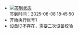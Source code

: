 - [![签到状态](https://github.com/womade/Cloud189-Actions/actions/workflows/main.yml/badge.svg?branch=main)](https://github.com/womade/Cloud189-Actions/actions/workflows/main.yml) <br> 签到时间：2025-08-08 18:45:50
- 开始执行帐号1
- 设备ID不存在，需要二次设备校验
